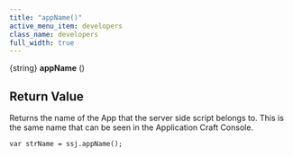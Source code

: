 ```yaml
---
title: "appName()"
active_menu_item: developers
class_name: developers
full_width: true
---
```



{string} **appName** ()

## Return Value

Returns the name of the App that the server side script belongs to. This is the same name that can be seen in the Application Craft Console.

    var strName = ssj.appName();
   

